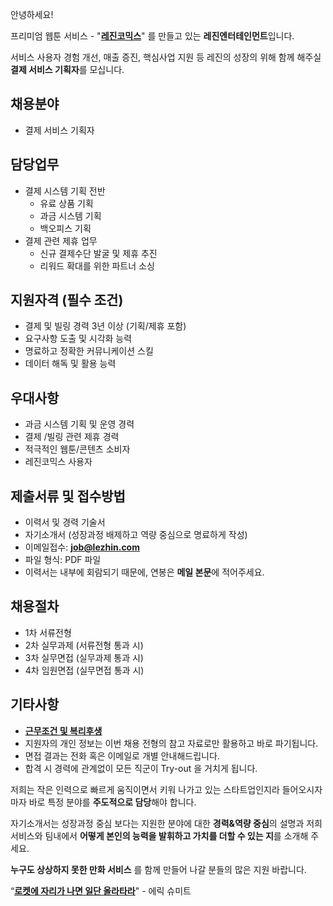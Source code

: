 안녕하세요!

프리미엄 웹툰 서비스 - "**[레진코믹스](http://www.lezhin.com)**" 를 만들고 있는 **레진엔터테인먼트**입니다.

서비스 사용자 경험 개선, 매출 증진, 핵심사업 지원 등 레진의 성장의 위해 함께 해주실 **결제 서비스 기획자**를 모십니다.


## 채용분야

- 결제 서비스 기획자 


## 담당업무

- 결제 시스템 기획 전반
	- 유료 상품 기획
  - 과금 시스템 기획 
  - 백오피스 기획 
- 결제 관련 제휴 업무 
	- 신규 결제수단 발굴 및 제휴 추진 
  - 리워드 확대를 위한 파트너 소싱 


## 지원자격 (필수 조건)

- 결제 및 빌링 경력 3년 이상 (기획/제휴 포함)
- 요구사항 도출 및 시각화 능력
- 명료하고 정확한 커뮤니케이션 스킬
- 데이터 해독 및 활용 능력


## 우대사항

- 과금 시스템 기획 및 운영 경력
- 결제 /빌링 관련 제휴 경력
- 적극적인 웹툰/콘텐츠 소비자
- 레진코믹스 사용자


## 제출서류 및 접수방법

- 이력서 및 경력 기술서 
- 자기소개서 (성장과정 배제하고 역량 중심으로 명료하게 작성)
- 이메일접수: **job@lezhin.com** 
- 파일 형식: PDF 파일 
- 이력서는 내부에 회람되기 때문에, 연봉은 **메일 본문**에 적어주세요.


## 채용절차 

- 1차 서류전형
- 2차 실무과제 (서류전형 통과 시)
- 3차 실무면접 (실무과제 통과 시)
- 4차 임원면접 (실무면접 통과 시)



## 기타사항 
- [**근무조건 및 복리후생**](https://github.com/lezhin/apply/blob/master/README.md)
- 지원자의 개인 정보는 이번 채용 전형의 참고 자료로만 활용하고 바로 파기됩니다.
- 면접 결과는 전화 혹은 이메일로 개별 안내해드립니다.
- 합격 시 경력에 관계없이 모든 직군이 Try-out 을 거치게 됩니다. 


저희는 작은 인력으로 빠르게 움직이면서 키워 나가고 있는 스타트업인지라 들어오시자마자 바로 특정 분야를 **주도적으로 담당**해야 합니다. 

자기소개서는 성장과정 중심 보다는 지원한 분야에 대한 **경력&역량 중심**의 설명과 저희 서비스와 팀내에서 **어떻게 본인의 능력을 발휘하고 가치를 더할 수 있는 지**를 소개해 주세요.

**누구도 상상하지 못한 만화 서비스** 를 함께 만들어 나갈 분들의 많은 지원 바랍니다.


“[**로켓에 자리가 나면 일단 올라타라**](http://estima.wordpress.com/2012/05/28/sheryl/)" - 에릭 슈미트